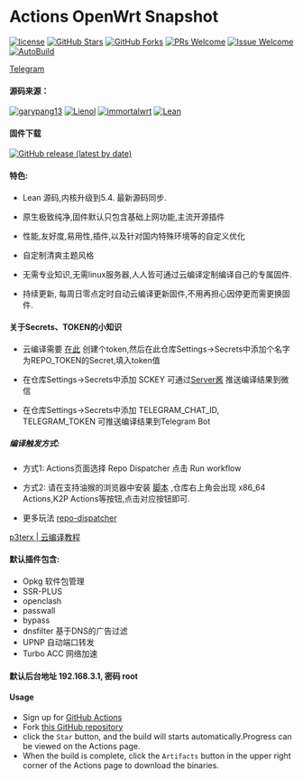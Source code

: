 # Actions OpenWrt Snapshot
[1]: https://img.shields.io/badge/license-GPLV2-brightgreen.svg
[2]: /LICENSE
[3]: https://img.shields.io/badge/PRs-welcome-brightgreen.svg
[4]: https://github.com/kenzok78/Build-OpenWrt/pulls
[5]: https://img.shields.io/badge/Issues-welcome-brightgreen.svg
[6]: https://github.com/kenzok78/Build-OpenWrt/issues/new
[7]: https://img.shields.io/github/v/release/hyird/Action-Openwrt
[8]: https://github.com/kenzok78/Build-OpenWrt/releases
[10]: https://img.shields.io/badge/Contact-telegram-blue
[11]: https://t.me/joinchat/JjxmyRZZXJWb74I-sCrryA
[12]: https://github.com/kenzok78/Build-OpenWrt/workflows/autobuild/badge.svg
[13]: https://github.com/kenzok78/Build-OpenWrt/actions

[![license][1]][2]
[![GitHub Stars](https://img.shields.io/github/stars/kenzok78/Build-OpenWrt.svg?style=flat-square&label=Stars)](https://github.com/kenzok78/Build-OpenWrt/stargazers)
[![GitHub Forks](https://img.shields.io/github/forks/kenzok78/Build-OpenWrt.svg?style=flat-square&label=Forks)](https://github.com/kenzok78/Build-OpenWrt)
[![PRs Welcome][3]][4]
[![Issue Welcome][5]][6]
[![AutoBuild][12]][13]

<a href="https://t.me/joinchat/JjxmyRZZXJWb74I-sCrryA" target="_blank">Telegram</a>

#### 源码来源：
[![garypang13](https://img.shields.io/badge/autoBuild-garypang13-red.svg?style=flat&logo=appveyor)](https://github.com/garypang13/OpenWrt)
 [![Lienol](https://img.shields.io/badge/passwall-openwrt-blueviolet.svg?style=flat&logo=appveyor)](https://github.com/xiaorouji/openwrt-passwall) 
[![immortalwrt](https://img.shields.io/badge/immortalwrt-openwrt-orange.svg?style=flat&logo=appveyor)](https://github.com/immortalwrt/immortalwrt) 
[![Lean](https://img.shields.io/badge/package-Lean-blueviolet.svg?style=flat&logo=appveyor)](https://github.com/coolsnowwolf/lede) 

#### 固件下载

[![GitHub release (latest by date)](https://img.shields.io/github/v/release/kenzok78/Build-OpenWrt?style=for-the-badge&label=Download)](https://github.com/kenzok78/Build-OpenWrt/actions)

#### 特色:

+ Lean 源码,内核升级到5.4. 最新源码同步.

+ 原生极致纯净,固件默认只包含基础上网功能,主流开源插件

+ 性能,友好度,易用性,插件,以及针对国内特殊环境等的自定义优化

+ 自定制清爽主题风格

+ 无需专业知识,无需linux服务器,人人皆可通过云编译定制编译自己的专属固件.

+ 持续更新, 每周日零点定时自动云编译更新固件,不用再担心因停更而需更换固件.

#### 关于Secrets、TOKEN的小知识

* 云编译需要 [在此](https://github.com/settings/tokens) 创建个token,然后在此仓库Settings->Secrets中添加个名字为REPO_TOKEN的Secret,填入token值

* 在仓库Settings->Secrets中添加 SCKEY 可通过[Server酱](http://sc.ftqq.com) 推送编译结果到微信

* 在仓库Settings->Secrets中添加 TELEGRAM_CHAT_ID, TELEGRAM_TOKEN 可推送编译结果到Telegram Bot

##### 编译触发方式: 
   + 方式1: Actions页面选择 Repo Dispatcher 点击 Run workflow
   
   + 方式2: 请在支持油猴的浏览器中安装 [脚本](https://greasyfork.org/scripts/407616-github-actions-trigger/code/Github%20Actions%20Trigger.user.js) ,仓库右上角会出现 x86_64 Actions,K2P Actions等按钮,点击对应按钮即可.
   
   + 更多玩法 [repo-dispatcher](https://github.com/tete1030/github-repo-dispatcher)

[p3terx | 云编译教程](https://p3terx.com/archives/build-openwrt-with-github-actions.html)

#### 默认插件包含:

+ Opkg 软件包管理
+ SSR-PLUS
+ openclash
+ passwall
+ bypass
+ dnsfilter 基于DNS的广告过滤
+ UPNP 自动端口转发
+ Turbo ACC 网络加速

#### 默认后台地址 192.168.3.1, 密码 root

#### Usage

- Sign up for [GitHub Actions](https://github.com/features/actions/signup)
- Fork [this GitHub repository](https://github.com/kenzok78/OpenWrt)
- click the `Star` button, and the build will starts automatically.Progress can be viewed on the Actions page.
- When the build is complete, click the `Artifacts` button in the upper right corner of the Actions page to download the binaries.

